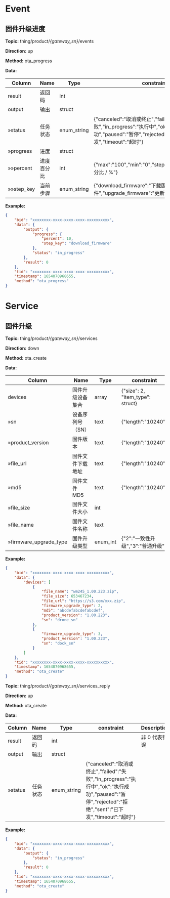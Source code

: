 




 # Event

## 固件升级进度



**Topic:** thing/product/*{gateway_sn}*/events

**Direction:** up

**Method:** ota_progress

**Data:** 

|Column|Name|Type|constraint|Description|
|---|---|---|---|---|
|result|返回码|int|  |非 0 代表错误|
|output|输出|struct|  ||
|»status|任务状态|enum_string| {&#34;canceled&#34;:&#34;取消或终止&#34;,&#34;failed&#34;:&#34;失败&#34;,&#34;in_progress&#34;:&#34;执行中&#34;,&#34;ok&#34;:&#34;执行成功&#34;,&#34;paused&#34;:&#34;暂停&#34;,&#34;rejected&#34;:&#34;拒绝&#34;,&#34;sent&#34;:&#34;已下发&#34;,&#34;timeout&#34;:&#34;超时&#34;} ||
|»progress|进度|struct|  ||
|»»percent|进度百分比|int| {&#34;max&#34;:&#34;100&#34;,&#34;min&#34;:&#34;0&#34;,&#34;step&#34;:&#34;1&#34;,&#34;unit_name&#34;:&#34;百分比 / %&#34;} ||
|»»step_key|当前步骤|enum_string| {&#34;download_firmware&#34;:&#34;下载固件&#34;,&#34;upgrade_firmware&#34;:&#34;更新固件&#34;} ||


 



**Example:**
```json
{
	"bid": "xxxxxxxx-xxxx-xxxx-xxxx-xxxxxxxxxx",
	"data": {
		"output": {
			"progress": {
				"percent": 10,
				"step_key": "download_firmware"
			},
			"status": "in_progress"
		},
		"result": 0
	},
	"tid": "xxxxxxxx-xxxx-xxxx-xxxx-xxxxxxxxxx",
	"timestamp": 1654070968655,
	"method": "ota_progress"
}
```







 # Service

## 固件升级



**Topic:** thing/product/*{gateway_sn}*/services

**Direction:** down

**Method:** ota_create

**Data:**

|Column|Name|Type|constraint|Description|
|---|---|---|---|---|
|devices|固件升级设备集合|array|  {"size": 2, "item_type": struct}  ||
|»sn|设备序列号（SN）|text| {&#34;length&#34;:&#34;10240&#34;} ||
|»product_version|固件版本|text| {&#34;length&#34;:&#34;10240&#34;} ||
|»file_url|固件文件下载地址|text| {&#34;length&#34;:&#34;10240&#34;} ||
|»md5|固件文件 MD5|text| {&#34;length&#34;:&#34;10240&#34;} ||
|»file_size|固件文件大小|int|  ||
|»file_name|固件文件名称|text|  ||
|»firmware_upgrade_type|固件升级类型|enum_int| {&#34;2&#34;:&#34;一致性升级&#34;,&#34;3&#34;:&#34;普通升级&#34;} ||


 



**Example:**
```json
{
	"bid": "xxxxxxxx-xxxx-xxxx-xxxx-xxxxxxxxxx",
	"data": {
		"devices": [
			{
				"file_name": "wm245_1.00.223.zip",
				"file_size": 653467234,
				"file_url": "https://s3.com/xxx.zip",
				"firmware_upgrade_type": 2,
				"md5": "abcdefabcdefabcdef",
				"product_version": "1.00.223",
				"sn": "drone_sn"
			},
			{
				"firmware_upgrade_type": 3,
				"product_version": "1.00.223",
				"sn": "dock_sn"
			}
		]
	},
	"tid": "xxxxxxxx-xxxx-xxxx-xxxx-xxxxxxxxxx",
	"timestamp": 1654070968655,
	"method": "ota_create"
}
```



**Topic:** thing/product/*{gateway_sn}*/services_reply

**Direction:** up

**Method:** ota_create

**Data:**

|Column|Name|Type|constraint|Description|
|---|---|---|---|---|
|result|返回码|int|  |非 0 代表错误|
|output|输出|struct|  ||
|»status|任务状态|enum_string| {&#34;canceled&#34;:&#34;取消或终止&#34;,&#34;failed&#34;:&#34;失败&#34;,&#34;in_progress&#34;:&#34;执行中&#34;,&#34;ok&#34;:&#34;执行成功&#34;,&#34;paused&#34;:&#34;暂停&#34;,&#34;rejected&#34;:&#34;拒绝&#34;,&#34;sent&#34;:&#34;已下发&#34;,&#34;timeout&#34;:&#34;超时&#34;} ||


 

**Example:**
```json
{
	"bid": "xxxxxxxx-xxxx-xxxx-xxxx-xxxxxxxxxx",
	"data": {
		"output": {
			"status": "in_progress"
		},
		"result": 0
	},
	"tid": "xxxxxxxx-xxxx-xxxx-xxxx-xxxxxxxxxx",
	"timestamp": 1654070968655,
	"method": "ota_create"
}
```







